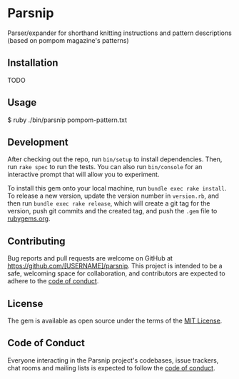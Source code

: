 # Parsnip

Parser/expander for shorthand knitting instructions and pattern descriptions (based on pompom magazine's patterns)

## Installation

TODO

## Usage

  $ ruby ./bin/parsnip pompom-pattern.txt

## Development

After checking out the repo, run `bin/setup` to install dependencies. Then, run `rake spec` to run the tests. You can also run `bin/console` for an interactive prompt that will allow you to experiment.

To install this gem onto your local machine, run `bundle exec rake install`. To release a new version, update the version number in `version.rb`, and then run `bundle exec rake release`, which will create a git tag for the version, push git commits and the created tag, and push the `.gem` file to [rubygems.org](https://rubygems.org).

## Contributing

Bug reports and pull requests are welcome on GitHub at https://github.com/[USERNAME]/parsnip. This project is intended to be a safe, welcoming space for collaboration, and contributors are expected to adhere to the [code of conduct](https://github.com/[USERNAME]/parsnip/blob/main/CODE_OF_CONDUCT.md).

## License

The gem is available as open source under the terms of the [MIT License](https://opensource.org/licenses/MIT).

## Code of Conduct

Everyone interacting in the Parsnip project's codebases, issue trackers, chat rooms and mailing lists is expected to follow the [code of conduct](https://github.com/[USERNAME]/parsnip/blob/main/CODE_OF_CONDUCT.md).
